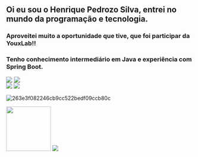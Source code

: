 ## Oi eu sou o Henrique Pedrozo Silva, entrei no mundo da programação e tecnologia.
### Aproveitei muito a oportunidade que tive, que foi participar da YouxLab!!
### Tenho conhecimento intermediário em Java e experiência com Spring Boot.

<div style="display: flex; align-items: center; gap: 5px;">
  <img src="https://img.shields.io/badge/Java-%23ED8B00.svg?style=for-the-badge&logo=openjdk&logoColor=white" />
  <img src="https://img.shields.io/badge/Spring%20Boot-%236DB33F.svg?style=for-the-badge&logo=springboot&logoColor=white" />
</div>

<div> 
  <a href="https://instagram.com/henrique_Pedrozo120" target="_blank"><img src="https://img.shields.io/badge/-Instagram-%23E4405F?style=for-the-badge&logo=instagram&logoColor=white" target="_blank"></a>
  <a href = ""><img src="https://img.shields.io/badge/-Gmail-%23333?style=for-the-badge&logo=gmail&logoColor=white" target="_blank"></a>
</div>

![263e3f082246cb9cc522bedf09ccb80c](https://github.com/Henrique-pedrozo/Henrique-pedrozo/assets/168769340/15756681-147e-45bb-91e1-95588603c7bb)

</div>

<img src="https://github-readme-stats.vercel.app/api/top-langs/?username=Henrique-pedrozo&amp;layout=compact&amp;langs_count=7&amp;theme=dracula" style="max-width: 100%;" height="120em">

<picture>
  <source
    srcset="https://github-readme-stats.vercel.app/api?username=Henrique-pedrozo&show_icons=true&theme=dark"
    media="(prefers-color-scheme: dark)"
  />
  <source
    srcset="https://github-readme-stats.vercel.app/api?username=Henrique-pedrozo&show_icons=true"
    media="(prefers-color-scheme: light), (prefers-color-scheme: no-preference)"
  />
  <img src="https://github-readme-stats.vercel.app/api?username=Henrique-pedrozo&show_icons=true" />
</picture>
